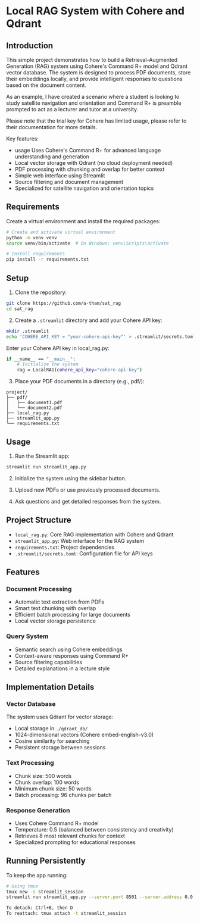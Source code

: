 # Local RAG System with Cohere and Qdrant

## Introduction
This simple project demonstrates how to build a Retrieval-Augmented Generation (RAG) system using Cohere's Command R+ model and Qdrant vector database. The system is designed to process PDF documents, store their embeddings locally, and provide intelligent responses to questions based on the document content.

As an example, I have created a scenario where a student is looking to study satellite navigation and orientation and Command R+ is preamble prompted to act as a lecturer and tutor at a university.

Please note that the trial key for Cohere has limited usage, please refer to their documentation for more details.

Key features:
- usage Uses Cohere's Command R+ for advanced language understanding and generation
- Local vector storage with Qdrant (no cloud deployment needed)
- PDF processing with chunking and overlap for better context
- Simple web interface using Streamlit
- Source filtering and document management
- Specialized for satellite navigation and orientation topics

## Requirements
Create a virtual environment and install the required packages:

```bash
# Create and activate virtual environment
python -m venv venv
source venv/bin/activate  # On Windows: venv\Scripts\activate

# Install requirements
pip install -r requirements.txt
```

## Setup

1. Clone the repository:
```bash
git clone https://github.com/a-tham/sat_rag
cd sat_rag
```

2. Create a `.streamlit` directory and add your Cohere API key:
```bash
mkdir .streamlit
echo 'COHERE_API_KEY = "your-cohere-api-key"' > .streamlit/secrets.toml
```
Enter your Cohere API key in local_rag.py:
```bash
if __name__ == "__main__":
    # Initialize the system
    rag = LocalRAG(cohere_api_key="cohere-api-key")
```


3. Place your PDF documents in a directory (e.g., pdf/):
```
project/
├── pdf/
│   ├── document1.pdf
│   └── document2.pdf
├── local_rag.py
├── streamlit_app.py
└── requirements.txt
```

## Usage

1. Run the Streamlit app:
```bash
streamlit run streamlit_app.py
```

2. Initialize the system using the sidebar button.

3. Upload new PDFs or use previously processed documents.

4. Ask questions and get detailed responses from the system.

## Project Structure

- `local_rag.py`: Core RAG implementation with Cohere and Qdrant
- `streamlit_app.py`: Web interface for the RAG system
- `requirements.txt`: Project dependencies
- `.streamlit/secrets.toml`: Configuration file for API keys

## Features

### Document Processing
- Automatic text extraction from PDFs
- Smart text chunking with overlap
- Efficient batch processing for large documents
- Local vector storage persistence

### Query System
- Semantic search using Cohere embeddings
- Context-aware responses using Command R+
- Source filtering capabilities
- Detailed explanations in a lecture style

## Implementation Details

### Vector Database
The system uses Qdrant for vector storage:
- Local storage in `./qdrant_db/`
- 1024-dimensional vectors (Cohere embed-english-v3.0)
- Cosine similarity for searching
- Persistent storage between sessions

### Text Processing
- Chunk size: 500 words
- Chunk overlap: 100 words
- Minimum chunk size: 50 words
- Batch processing: 96 chunks per batch

### Response Generation
- Uses Cohere Command R+ model
- Temperature: 0.5 (balanced between consistency and creativity)
- Retrieves 8 most relevant chunks for context
- Specialized prompting for educational responses

## Running Persistently

To keep the app running:

```bash
# Using tmux
tmux new -s streamlit_session
streamlit run streamlit_app.py --server.port 8501 --server.address 0.0.0.0

To detach: Ctrl+B, then D
To reattach: tmux attach -t streamlit_session
```
